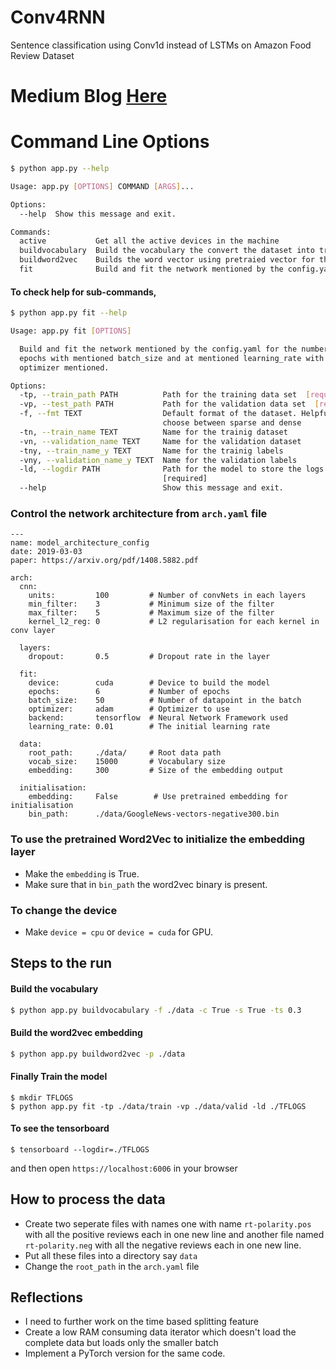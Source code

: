 # Conv4RNN
Sentence classification using Conv1d instead of LSTMs on Amazon Food Review Dataset

# Medium Blog [Here](https://medium.com/@theDataGeek/cnn-for-rnns-a-gentle-approach-to-use-cnns-for-nlp-53ab80768d43?source=friends_link&sk=96de5a35150fdf3aa2d0863b0faaa3b3)


# Command Line Options
```sh
$ python app.py --help

Usage: app.py [OPTIONS] COMMAND [ARGS]...

Options:
  --help  Show this message and exit.

Commands:
  active           Get all the active devices in the machine
  buildvocabulary  Build the vocabulary the convert the dataset into train...
  buildword2vec    Builds the word vector using pretraied vector for the...
  fit              Build and fit the network mentioned by the config.yaml...
```

#### To check help for sub-commands, 
```sh
$ python app.py fit --help

Usage: app.py fit [OPTIONS]

  Build and fit the network mentioned by the config.yaml for the number of
  epochs with mentioned batch_size and at mentioned learning_rate with the
  optimizer mentioned.

Options:
  -tp, --train_path PATH          Path for the training data set  [required]
  -vp, --test_path PATH           Path for the validation data set  [required]
  -f, --fmt TEXT                  Default format of the dataset. Helpful to
                                  choose between sparse and dense
  -tn, --train_name TEXT          Name for the trainig dataset
  -vn, --validation_name TEXT     Name for the validation dataset
  -tny, --train_name_y TEXT       Name for the trainig labels
  -vny, --validation_name_y TEXT  Name for the validation labels
  -ld, --logdir PATH              Path for the model to store the logs
                                  [required]
  --help                          Show this message and exit.
```

### Control the network architecture from `arch.yaml` file 

```
---
name: model_architecture_config
date: 2019-03-03
paper: https://arxiv.org/pdf/1408.5882.pdf

arch:
  cnn:
    units:         100         # Number of convNets in each layers
    min_filter:    3           # Minimum size of the filter
    max_filter:    5           # Maximum size of the filter
    kernel_l2_reg: 0           # L2 regularisation for each kernel in conv layer

  layers:
    dropout:       0.5         # Dropout rate in the layer

  fit:
    device:        cuda        # Device to build the model
    epochs:        6           # Number of epochs
    batch_size:    50          # Number of datapoint in the batch
    optimizer:     adam        # Optimizer to use
    backend:       tensorflow  # Neural Network Framework used
    learning_rate: 0.01        # The initial learning rate

  data:
    root_path:     ./data/     # Root data path
    vocab_size:    15000       # Vocabulary size
    embedding:     300         # Size of the embedding output

  initialisation:
    embedding:     False        # Use pretrained embedding for initialisation
    bin_path:      ./data/GoogleNews-vectors-negative300.bin
```

### To use the pretrained Word2Vec to initialize the embedding layer

- Make the `embedding` is True.
- Make sure that in `bin_path` the word2vec binary is present.

### To change the device 

- Make `device = cpu` or `device = cuda` for GPU.


## Steps to the run

#### Build the vocabulary
```sh
$ python app.py buildvocabulary -f ./data -c True -s True -ts 0.3
```

#### Build the word2vec embedding
```sh
$ python app.py buildword2vec -p ./data
```

#### Finally Train the model
```
$ mkdir TFLOGS
$ python app.py fit -tp ./data/train -vp ./data/valid -ld ./TFLOGS
```

#### To see the tensorboard
```
$ tensorboard --logdir=./TFLOGS
```

and then open `https://localhost:6006` in your browser


## How to process the data
- Create two seperate files with names one with name `rt-polarity.pos` with all the positive reviews each in one new line and another file named `rt-polarity.neg` with all the negative reviews each in one new line.
- Put all these files into a directory say `data`
- Change the `root_path` in the `arch.yaml` file


## Reflections

- I need to further work on the time based splitting feature
- Create a low RAM consuming data iterator which doesn't load the complete data but loads only the smaller batch
- Implement a PyTorch version for the same code.